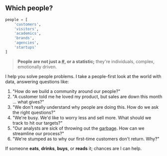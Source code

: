 ## Which people?

```python
people = [
    'customers',
    'visitors',
    'academics',
    'brands',
    'agencies',
    'startups'
]
```

> **People are not just a <abbr title="number">#</abbr>, or a statistic;** they're individuals, complex, emotionally driven.

I help you solve people problems. I take a people-first look at the world with data, answering questions like:

1. "How do we build a community around our people?"
2. "A customer told me he loved my product, but sales are down this month ... what gives?"
3. "We don't really understand why people are doing this. How do we ask the right questions?"
4. "We're busy. We'd like to worry less and sell more. What should we track to hit our targets?"
5. "Our analysts are sick of throwing out the <abbr title="garbage in garbage out">garbage</abbr>. How can we streamline our process?"
6. "We're stumped as to why our first-time customers don't return. Why?"

If someone <b class="highlight highlight-underline">eats</b>, <b class="highlight highlight-underline">drinks</b>, <b class="highlight highlight-underline">buys</b>, or <b class="highlight highlight-underline">reads</b> it; chances are I can help.
